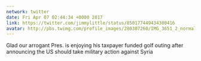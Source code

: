 ```yaml
---
network: twitter
date: Fri Apr 07 02:44:34 +0000 2017
link: https://twitter.com/jimmylittle/status/850177449434300416
avatar: http://pbs.twimg.com/profile_images/280307260/IMG_3651_2_normal.jpg
---
```


Glad our arrogant Pres. is enjoying his taxpayer funded golf outing after announcing the US should take military action against Syria
